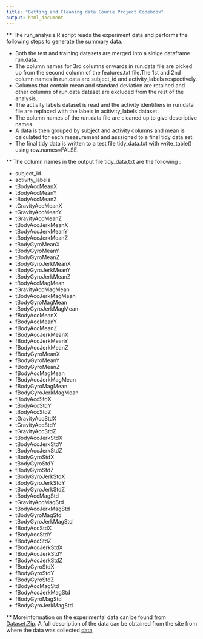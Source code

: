```yaml
---
title: "Getting and Cleaning data Course Project Codebook"
output: html_document
---
```




** The run_analysis.R script reads the experiment data and performs the following steps to generate the summary data.


* Both the test and training datasets are merged into a sinlge dataframe run.data.
* The column names for 3rd columns onwards in run.data file are picked up from the second column of the features.txt file.The 1st and 2nd column names in run.data are subject_id and activity_labels respectively.
* Columns that contain mean and standard deviation are retained and other columns of run.data dataset are excluded from the rest of the analysis.
* The activity labels dataset is read and the activity identifiers in run.data file are replaced with the labels in acitivity_labels dataset.
* The column names of the run.data file are cleaned up to give descriptive names.
* A data is then grouped by subject and activity columns and mean is calculated for each measurement and asssigned to a final tidy data set.
* The final tidy data is written to a test file tidy_data.txt with write_table() using row.names=FALSE.

** The column names in the output file tidy_data.txt are the following :

* subject_id
* activity_labels 
* tBodyAccMeanX
* tBodyAccMeanY 
* tBodyAccMeanZ 
* tGravityAccMeanX 
* tGravityAccMeanY 
* tGravityAccMeanZ 
* tBodyAccJerkMeanX 
* tBodyAccJerkMeanY 
* tBodyAccJerkMeanZ 
* tBodyGyroMeanX 
* tBodyGyroMeanY 
* tBodyGyroMeanZ 
* tBodyGyroJerkMeanX 
* tBodyGyroJerkMeanY 
* tBodyGyroJerkMeanZ 
* tBodyAccMagMean 
* tGravityAccMagMean 
* tBodyAccJerkMagMean 
* tBodyGyroMagMean 
* tBodyGyroJerkMagMean 
* fBodyAccMeanX 
* fBodyAccMeanY 
* fBodyAccMeanZ 
* fBodyAccJerkMeanX 
* fBodyAccJerkMeanY 
* fBodyAccJerkMeanZ 
* fBodyGyroMeanX 
* fBodyGyroMeanY 
* fBodyGyroMeanZ 
* fBodyAccMagMean 
* fBodyAccJerkMagMean 
* fBodyGyroMagMean 
* fBodyGyroJerkMagMean 
* tBodyAccStdX 
* tBodyAccStdY 
* tBodyAccStdZ 
* tGravityAccStdX 
* tGravityAccStdY 
* tGravityAccStdZ 
* tBodyAccJerkStdX 
* tBodyAccJerkStdY 
* tBodyAccJerkStdZ 
* tBodyGyroStdX 
* tBodyGyroStdY 
* tBodyGyroStdZ 
* tBodyGyroJerkStdX 
* tBodyGyroJerkStdY 
* tBodyGyroJerkStdZ 
* tBodyAccMagStd 
* tGravityAccMagStd 
* tBodyAccJerkMagStd 
* tBodyGyroMagStd 
* tBodyGyroJerkMagStd 
* fBodyAccStdX 
* fBodyAccStdY 
* fBodyAccStdZ 
* fBodyAccJerkStdX 
* fBodyAccJerkStdY 
* fBodyAccJerkStdZ 
* fBodyGyroStdX 
* fBodyGyroStdY 
* fBodyGyroStdZ 
* fBodyAccMagStd 
* fBodyAccJerkMagStd 
* fBodyGyroMagStd 
* fBodyGyroJerkMagStd

** Moreinformation on the experimental data can be found from  [Dataset.Zip](https://d396qusza40orc.cloudfront.net/getdata%2Fprojectfiles%2FUCI%20HAR%20Dataset.zip).
A full description of the data can be obtained from the site from where the data was collected 
[data](http://archive.ics.uci.edu/ml/datasets/Human+Activity+Recognition+Using+Smartphones)